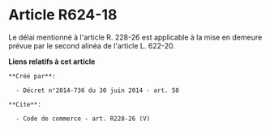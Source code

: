 # Article R624-18

Le délai mentionné à l'article R. 228-26 est applicable à la mise en demeure prévue par le second alinéa de l'article L.
622-20.

**Liens relatifs à cet article**

	**Créé par**:

	  - Décret n°2014-736 du 30 juin 2014 - art. 58

	**Cite**:

	  - Code de commerce - art. R228-26 (V)

